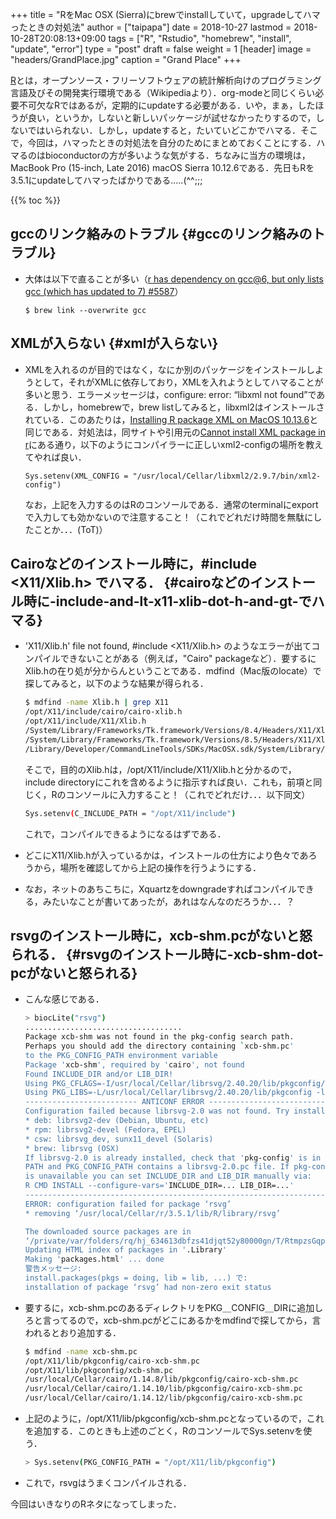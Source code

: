 +++
title = "RをMac OSX (Sierra)にbrewでinstallしていて，upgradeしてハマったときの対処法"
author = ["taipapa"]
date = 2018-10-27
lastmod = 2018-10-28T20:08:13+09:00
tags = ["R", "Rstudio", "homebrew", "install", "update", "error"]
type = "post"
draft = false
weight = 1
[header]
  image = "headers/GrandPlace.jpg"
  caption = "Grand Place"
+++

[R](https://www.r-project.org)とは，オープンソース・フリーソフトウェアの統計解析向けのプログラミング言語及びその開発実行環境である（Wikipediaより）．org-modeと同じくらい必要不可欠なRではあるが，定期的にupdateする必要がある．いや，まぁ，したほうが良い，というか，しないと新しいパッケージが試せなかったりするので，しないではいられない．しかし，updateすると，たいていどこかでハマる．そこで，今回は，ハマったときの対処法を自分のためにまとめておくことにする．ハマるのはbioconductorの方が多いような気がする．ちなみに当方の環境は，MacBook Pro (15-inch, Late 2016) macOS Sierra 10.12.6である．先日もRを3.5.1にupdateしてハマったばかりである.....(^^;;;

{{% toc %}}

## gccのリンク絡みのトラブル {#gccのリンク絡みのトラブル}

-   大体は以下で直ることが多い（[r has dependency on gcc@6, but only lists gcc (which has updated to 7) #5587](https://github.com/Homebrew/homebrew-science/issues/5587)）

    ```shell
    $ brew link --overwrite gcc
    ```


## XMLが入らない {#xmlが入らない}

-   XMLを入れるのが目的ではなく，なにか別のパッケージをインストールしようとして，それがXMLに依存しており，XMLを入れようとしてハマることが多いと思う．エラーメッセージは，configure: error: “libxml not found”である．しかし，homebrewで，brew listしてみると，libxml2はインストールされている．このあたりは，[Installing R package XML on MacOS 10.13.6](https://medium.com/biosyntax/installing-r-package-xml-on-macos-10-13-6-1738146d4ee0)と同じである．対処法は，同サイトや引用元の[Cannot install XML package in r](https://stackoverflow.com/questions/40682615/cannot-install-xml-package-in-r)にある通り，以下のようにコンパイラーに正しいxml2-configの場所を教えてやれば良い．

    ```shell
    Sys.setenv(XML_CONFIG = "/usr/local/Cellar/libxml2/2.9.7/bin/xml2-config")
    ```

    なお，上記を入力するのはRのコンソールである．通常のterminalにexportで入力しても効かないので注意すること！（これでどれだけ時間を無駄にしたことか．．．(ToT)）


## Cairoなどのインストール時に，#include &lt;X11/Xlib.h&gt; でハマる． {#cairoなどのインストール時に-include-and-lt-x11-xlib-dot-h-and-gt-でハマる}

-   'X11/Xlib.h' file not found, #include &lt;X11/Xlib.h&gt; のようなエラーが出てコンパイルできないことがある（例えば，"Cairo" packageなど）．要するにXlib.hの在り処が分からんということである．mdfind（Mac版のlocate）で探してみると，以下のような結果が得られる．

    ```sh
    $ mdfind -name Xlib.h | grep X11
    /opt/X11/include/cairo/cairo-xlib.h
    /opt/X11/include/X11/Xlib.h
    /System/Library/Frameworks/Tk.framework/Versions/8.4/Headers/X11/Xlib.h
    /System/Library/Frameworks/Tk.framework/Versions/8.5/Headers/X11/Xlib.h
    /Library/Developer/CommandLineTools/SDKs/MacOSX.sdk/System/Library/Frameworks/Tk.framework/Versions/8.5/Headers/X11/Xlib.h
    ```

    そこで，目的のXlib.hは，/opt/X11/include/X11/Xlib.hと分かるので，include directoryにこれを含めるように指示すれば良い．これも，前項と同じく，Rのコンソールに入力すること！（これでどれだけ．．．以下同文）

    ```sh
    Sys.setenv(C_INCLUDE_PATH = "/opt/X11/include")
    ```

    これで，コンパイルできるようになるはずである．
-   どこにX11/Xlib.hが入っているかは，インストールの仕方により色々であろうから，場所を確認してから上記の操作を行うようにする．
-   なお，ネットのあちこちに，Xquartzをdowngradeすればコンパイルできる，みたいなことが書いてあったが，あれはなんなのだろうか．．．？


## rsvgのインストール時に，xcb-shm.pcがないと怒られる． {#rsvgのインストール時に-xcb-shm-dot-pcがないと怒られる}

-   こんな感じである．

    ```sh
    > biocLite("rsvg")
    ...................................
    Package xcb-shm was not found in the pkg-config search path.
    Perhaps you should add the directory containing `xcb-shm.pc'
    to the PKG_CONFIG_PATH environment variable
    Package 'xcb-shm', required by 'cairo', not found
    Found INCLUDE_DIR and/or LIB_DIR!
    Using PKG_CFLAGS=-I/usr/local/Cellar/librsvg/2.40.20/lib/pkgconfig/librsvg-2.0.pc
    Using PKG_LIBS=-L/usr/local/Cellar/librsvg/2.40.20/lib/pkgconfig -lrsvg
    ------------------------- ANTICONF ERROR ---------------------------
    Configuration failed because librsvg-2.0 was not found. Try installing:
    ​* deb: librsvg2-dev (Debian, Ubuntu, etc)
    ​* rpm: librsvg2-devel (Fedora, EPEL)
    ​* csw: librsvg_dev, sunx11_devel (Solaris)
    ​* brew: librsvg (OSX)
    If librsvg-2.0 is already installed, check that 'pkg-config' is in your
    PATH and PKG_CONFIG_PATH contains a librsvg-2.0.pc file. If pkg-config
    is unavailable you can set INCLUDE_DIR and LIB_DIR manually via:
    R CMD INSTALL --configure-vars='INCLUDE_DIR=... LIB_DIR=...'
    --------------------------------------------------------------------
    ERROR: configuration failed for package ‘rsvg’
    ​* removing ‘/usr/local/Cellar/r/3.5.1/lib/R/library/rsvg’

    The downloaded source packages are in
    ‘/private/var/folders/rq/hj_634613dbfzs41djqt52y80000gn/T/RtmpzsGqp0/downloaded_packages’
    Updating HTML index of packages in '.Library'
    Making 'packages.html' ... done
    警告メッセージ:
    install.packages(pkgs = doing, lib = lib, ...) で:
    installation of package ‘rsvg’ had non-zero exit status
    ```

-   要するに，xcb-shm.pcのあるディレクトリをPKG＿CONFIG＿DIRに追加しろと言ってるので，xcb-shm.pcがどこにあるかをmdfindで探してから，言われるとおり追加する．

    ```sh
    $ mdfind -name xcb-shm.pc
    /opt/X11/lib/pkgconfig/cairo-xcb-shm.pc
    /opt/X11/lib/pkgconfig/xcb-shm.pc
    /usr/local/Cellar/cairo/1.14.8/lib/pkgconfig/cairo-xcb-shm.pc
    /usr/local/Cellar/cairo/1.14.10/lib/pkgconfig/cairo-xcb-shm.pc
    /usr/local/Cellar/cairo/1.14.12/lib/pkgconfig/cairo-xcb-shm.pc
    ```

-   上記のように，/opt/X11/lib/pkgconfig/xcb-shm.pcとなっているので，これを追加する．このときも上述のごとく，RのコンソールでSys.setenvを使う．

    ```sh
    > Sys.setenv(PKG_CONFIG_PATH = "/opt/X11/lib/pkgconfig")
    ```

-   これで，rsvgはうまくコンパイルされる．

今回はいきなりのRネタになってしまった．
